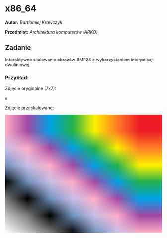 # x86_64

**Autor:** _Bartłomiej Krawczyk_

**Przedmiot:** _Architektura komputerów (ARKO)_

## Zadanie

Interaktywne skalowanie obrazów BMP24 z wykorzystaniem interpolacji dwuliniowej.

### Przykład:
Zdjęcie oryginalne (7x7):

![Oryginał](./images/7x7.bmp)

Zdjęcie przeskalowane:

![Rezultat](./images/result.bmp)
